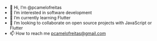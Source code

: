 - 👋 Hi, I’m @pcamelofreitas
- 👀 I’m interested in software development
- 🌱 I’m currently learning Flutter
- 💞️ I’m looking to collaborate on open source projects with JavaScript or Flutter
- 📫 How to reach me pcamelofreitas@gmail.com


<!-- <a href="https://youthful-mayer-616b0e.netlify.app/" target="_blank">Portfolio</a> -->

<!---
pcamelofreitas/pcamelofreitas is a ✨ special ✨ repository because its `README.md` (this file) appears on your GitHub profile.
You can click the Preview link to take a look at your changes.
--->
